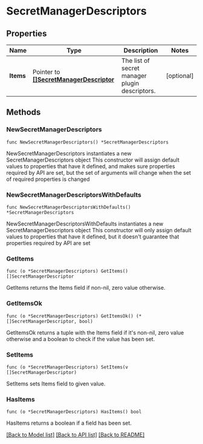 # SecretManagerDescriptors

## Properties

Name | Type | Description | Notes
------------ | ------------- | ------------- | -------------
**Items** | Pointer to [**[]SecretManagerDescriptor**](SecretManagerDescriptor.md) | The list of secret manager plugin descriptors. | [optional] 

## Methods

### NewSecretManagerDescriptors

`func NewSecretManagerDescriptors() *SecretManagerDescriptors`

NewSecretManagerDescriptors instantiates a new SecretManagerDescriptors object
This constructor will assign default values to properties that have it defined,
and makes sure properties required by API are set, but the set of arguments
will change when the set of required properties is changed

### NewSecretManagerDescriptorsWithDefaults

`func NewSecretManagerDescriptorsWithDefaults() *SecretManagerDescriptors`

NewSecretManagerDescriptorsWithDefaults instantiates a new SecretManagerDescriptors object
This constructor will only assign default values to properties that have it defined,
but it doesn't guarantee that properties required by API are set

### GetItems

`func (o *SecretManagerDescriptors) GetItems() []SecretManagerDescriptor`

GetItems returns the Items field if non-nil, zero value otherwise.

### GetItemsOk

`func (o *SecretManagerDescriptors) GetItemsOk() (*[]SecretManagerDescriptor, bool)`

GetItemsOk returns a tuple with the Items field if it's non-nil, zero value otherwise
and a boolean to check if the value has been set.

### SetItems

`func (o *SecretManagerDescriptors) SetItems(v []SecretManagerDescriptor)`

SetItems sets Items field to given value.

### HasItems

`func (o *SecretManagerDescriptors) HasItems() bool`

HasItems returns a boolean if a field has been set.


[[Back to Model list]](../README.md#documentation-for-models) [[Back to API list]](../README.md#documentation-for-api-endpoints) [[Back to README]](../README.md)


